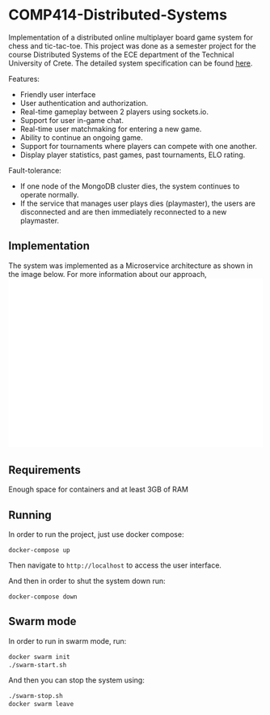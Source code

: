 # COMP414-Distributed-Systems
Implementation of a distributed online multiplayer 
board game system for chess and tic-tac-toe.
This project was done as a semester project for the
course Distributed Systems 
of the ECE department of the Technical University of Crete.
The detailed system specification can be found [here](./spec/Specification.pdf).

Features:
- Friendly user interface
- User authentication and authorization.
- Real-time gameplay between 2 players using sockets.io.
- Support for user in-game chat.
- Real-time user matchmaking for entering a new game.
- Ability to continue an ongoing game.
- Support for tournaments where players can compete with
one another.
- Display player statistics, past games, past tournaments, ELO rating.

Fault-tolerance:
- If one node of the MongoDB cluster dies, the system continues 
to operate normally.
- If the service that manages user plays dies (playmaster),
the users are disconnected and are then immediately reconnected
to a new playmaster.


## Implementation
The system was implemented as a Microservice architecture
as shown in the image below.
For more information about our approach, 
![System Architecture](./spec/images/architecture.png?raw=true "System Architecture")

## Requirements
Enough space for containers and at least 3GB of RAM

## Running
In order to run the project, just use docker compose:
```
docker-compose up
```
Then navigate to `http://localhost` to access the user interface.

And then in order to shut the system down run:
```
docker-compose down
``` 


## Swarm mode
In order to run in swarm mode, run:

```
docker swarm init
./swarm-start.sh
```

And then you can stop the system using:
```
./swarm-stop.sh
docker swarm leave
```
